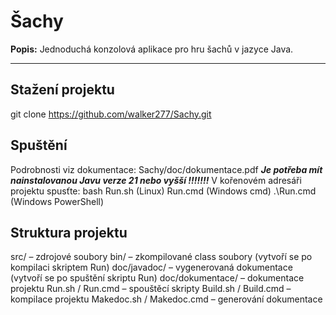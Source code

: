 # Šachy

**Popis:** Jednoduchá konzolová aplikace pro hru šachů v jazyce Java.

---

## Stažení projektu
git clone https://github.com/walker277/Sachy.git

## Spuštění
Podrobnosti viz dokumentace: Sachy/doc/dokumentace.pdf
***Je potřeba mít nainstalovanou Javu verze 21 nebo vyšší !!!!!!!***
V kořenovém adresáři projektu spusťte:
  bash Run.sh (Linux)
  Run.cmd (Windows cmd)
  .\Run.cmd (Windows PowerShell)

## Struktura projektu
  src/ – zdrojové soubory
  bin/ – zkompilované class soubory (vytvoří se po kompilaci skriptem Run)
  doc/javadoc/ – vygenerovaná dokumentace (vytvoří se po spuštění skriptu Run)
  doc/dokumentace/ – dokumentace projektu
  Run.sh / Run.cmd – spouštěcí skripty
  Build.sh / Build.cmd – kompilace projektu
  Makedoc.sh / Makedoc.cmd – generování dokumentace

  
  



  
